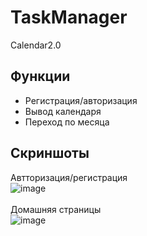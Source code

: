 # TaskManager
Calendar2.0<br/>

## Функции
+ Регистрация/авторизация<br/>
+ Вывод календаря<br/>
+ Переход по месяца<br/>

## Скриншоты

Автторизация/регистрация<br/>
![image](https://user-images.githubusercontent.com/61901497/186442598-a5394863-1921-4af4-bbb4-221be7e2222a.png)<br/>
<br/>
Домашняя страницы<br/>
![image](https://user-images.githubusercontent.com/61901497/186442807-c954596f-d22d-4aa3-90ae-9c7d733a7cd9.png)
